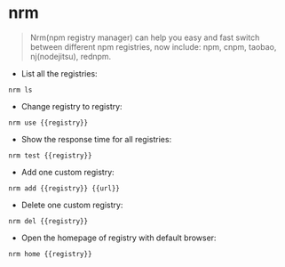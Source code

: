# nrm

> Nrm(npm registry manager) can help you easy and fast switch between different npm registries, now include: npm, cnpm, taobao, nj(nodejitsu), rednpm.

- List all the registries:

`nrm ls`

- Change registry to registry:

`nrm use {{registry}}`

- Show the response time for all registries:

`nrm test {{registry}}`

- Add one custom registry:

`nrm add {{registry}} {{url}}`

- Delete one custom registry:

`nrm del {{registry}}`

- Open the homepage of registry with default browser:

`nrm home {{registry}}`

